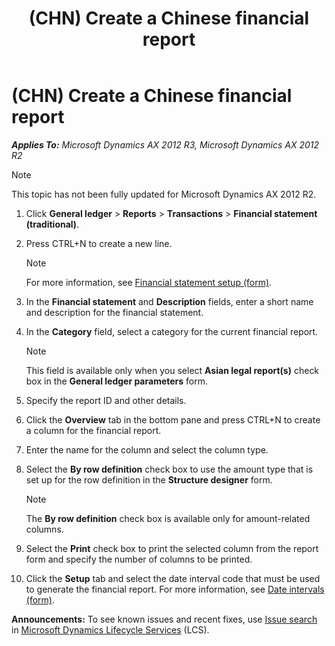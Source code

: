 ﻿---
title: (CHN) Create a Chinese financial report
TOCTitle: (CHN) Create a Chinese financial report
ms:assetid: ff8479f3-5325-4221-a1c6-b95add56d1f6
ms:mtpsurl: https://technet.microsoft.com/en-us/library/JJ664150(v=AX.60)
ms:contentKeyID: 49384733
ms.date: 04/18/2014
mtps_version: v=AX.60
---

# (CHN) Create a Chinese financial report 


_**Applies To:** Microsoft Dynamics AX 2012 R3, Microsoft Dynamics AX 2012 R2_


> [!NOTE]
> <P>This topic has not been fully updated for Microsoft Dynamics AX 2012 R2.</P>



1.  Click **General ledger** \> **Reports** \> **Transactions** \> **Financial statement (traditional)**.

2.  Press CTRL+N to create a new line.
    

    > [!NOTE]
    > <P>For more information, see <A href="https://technet.microsoft.com/en-us/library/aa600912(v=ax.60)">Financial statement setup (form)</A>.</P>



3.  In the **Financial statement** and **Description** fields, enter a short name and description for the financial statement.

4.  In the **Category** field, select a category for the current financial report.
    

    > [!NOTE]
    > <P>This field is available only when you select <STRONG>Asian legal report(s)</STRONG> check box in the <STRONG>General ledger parameters</STRONG> form.</P>



5.  Specify the report ID and other details.

6.  Click the **Overview** tab in the bottom pane and press CTRL+N to create a column for the financial report.

7.  Enter the name for the column and select the column type.

8.  Select the **By row definition** check box to use the amount type that is set up for the row definition in the **Structure designer** form.
    

    > [!NOTE]
    > <P>The <STRONG>By row definition</STRONG> check box is available only for amount-related columns.</P>



9.  Select the **Print** check box to print the selected column from the report form and specify the number of columns to be printed.

10. Click the **Setup** tab and select the date interval code that must be used to generate the financial report. For more information, see [Date intervals (form)](https://technet.microsoft.com/en-us/library/aa558459\(v=ax.60\)).

  
**Announcements:** To see known issues and recent fixes, use [Issue search](http://go.microsoft.com/fwlink/?linkid=389258) in [Microsoft Dynamics Lifecycle Services](http://go.microsoft.com/fwlink/?linkid=306505) (LCS).

